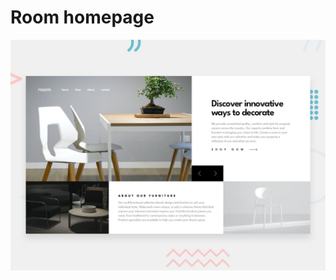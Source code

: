 # Room homepage

![Design preview for the Room homepage coding challenge](./src/design/desktop-preview.jpg)
